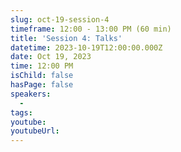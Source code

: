 ```yaml
---
slug: oct-19-session-4
timeframe: 12:00 - 13:00 PM (60 min)
title: 'Session 4: Talks'
datetime: 2023-10-19T12:00:00.000Z
date: Oct 19, 2023
time: 12:00 PM
isChild: false
hasPage: false
speakers:
  -
tags:
youtube:
youtubeUrl:
---
```

